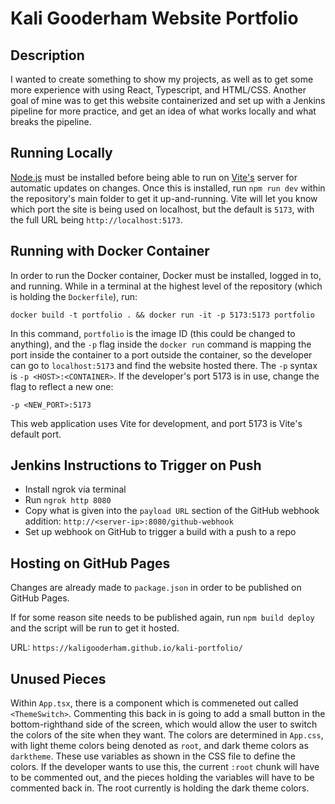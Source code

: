 # Kali Gooderham Website Portfolio

## Description

I wanted to create something to show my projects, as well as to get some more experience with using React, Typescript, and HTML/CSS.
Another goal of mine was to get this website containerized and set up with a Jenkins pipeline for more practice, and get an idea of what works locally and what breaks the pipeline.

## Running Locally

[Node.js](https://docs.npmjs.com/downloading-and-installing-node-js-and-npm) must be installed before being able to run on [Vite's](https://vite.dev/) server for automatic updates on changes.
Once this is installed, run `npm run dev` within the repository's main folder to get it up-and-running. Vite will let you know which port the site is being used on localhost, but the default is `5173`, with the full URL being `http://localhost:5173`.

## Running with Docker Container

In order to run the Docker container, Docker must be installed, logged in to, and running. While in a terminal at the highest level of the repository (which is holding the `Dockerfile`), run:

`docker build -t portfolio . && docker run -it -p 5173:5173 portfolio`

In this command, `portfolio` is the image ID (this could be changed to anything), and the `-p` flag inside the `docker run` command is mapping the port inside the container to a port outside the container, so the developer can go to `localhost:5173` and find the website hosted there. The `-p` syntax is `-p <HOST>:<CONTAINER>`. If the developer's port 5173 is in use, change the flag to reflect a new one:

`-p <NEW_PORT>:5173`

This web application uses Vite for development, and port 5173 is Vite's default port.

## Jenkins Instructions to Trigger on Push

- Install ngrok via terminal
- Run `ngrok http 8080`
- Copy what is given into the `payload URL` section of the GitHub webhook addition: `http://<server-ip>:8080/github-webhook`
- Set up webhook on GitHub to trigger a build with a push to a repo

## Hosting on GitHub Pages

Changes are already made to `package.json` in order to be published on GitHub Pages.

If for some reason site needs to be published again, run `npm build deploy` and the script will be run to get it hosted.

URL: `https://kaligooderham.github.io/kali-portfolio/`

## Unused Pieces

Within `App.tsx`, there is a component which is commeneted out called `<ThemeSwitch>`. Commenting this back in is going to add a small button in the bottom-righthand side of the screen, which would allow the user to switch the colors of the site when they want. The colors are determined in `App.css`, with light theme colors being denoted as `root`, and dark theme colors as `darktheme`. These use variables as shown in the CSS file to define the colors. If the developer wants to use this, the current `:root` chunk will have to be commented out, and the pieces holding the variables will have to be commented back in. The root currently is holding the dark theme colors.
